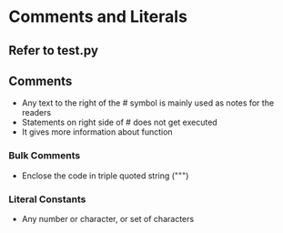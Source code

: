 # Comments and Literals

## Refer to test.py

## Comments

- Any text to the right of the # symbol is mainly used as notes for the readers
- Statements on right side of # does not get executed
- It gives more information about function

### Bulk Comments

- Enclose the code in triple quoted string (""")

### Literal Constants

- Any number or character, or set of characters
